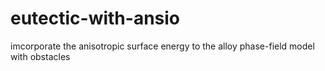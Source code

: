 # eutectic-with-ansio
imcorporate the anisotropic surface energy to the alloy phase-field model with obstacles
